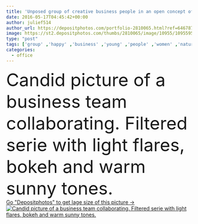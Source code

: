 ```yaml
---
title: 'Unposed group of creative business people in an open concept office brainstorming their next project.'
date: 2016-05-17T04:45:42+00:00
author: julief514
author_url: https://depositphotos.com/portfolio-2810065.html?ref=64678756
image: https://st2.depositphotos.com/thumbs/2810065/image/10955/109559510/api_thumb_450.jpg?forcejpeg=true
type: "post"
tags: ['group' ,'happy' ,'business' ,'young' ,'people' ,'women' ,'natural' ,'man' ,'Men' ,'creative' ,'office' ,'authentic' ,'diversity' ,'woman' ,'conversation' ,'digital' ,'talking' ,'businessman' ,'Presentation' ,'concentration' ,'discussion' ,'tablet' ,'serious' ,'team' ,'innovation' ,'leadership' ,'owner' ,'candid' ,'Gesturing' ,'meeting' ,'businesswoman' ,'confident' ,'interview' ,'diverse' ,'boss' ,'disagreement' ,'CEO' ,'brainstorming' ,'discussing' ,'agency' ,'brainstorm' ,'concerned' ,'Real People' ,'african american' ,'mixed race' ,'Small Business' ,'multi ethnic' ]
categories: 
  - office
---
```

<div aling="center">
            <font size="60"> Candid picture of a business team collaborating. Filtered serie with light flares, bokeh  and warm sunny tones.</font>   
</div>
<div>
    <a href='https://st2.depositphotos.com/thumbs/2810065/image/10955/109559510/api_thumb_450.jpg?forcejpeg=true?ref=64678756' target=_blank > Go "Depositphotos" to get lage size of this picture ->
        <img href='https://st2.depositphotos.com/thumbs/2810065/image/10955/109559510/api_thumb_450.jpg?forcejpeg=true?ref=64678756' src='https://st2.depositphotos.com/2810065/10955/i/950/depositphotos_109559510-stock-photo-unposed-group-of-creative-business.jpg?forcejpeg=true' alt='Candid picture of a business team collaborating. Filtered serie with light flares, bokeh  and warm sunny tones.' >
    </a>
</div>
